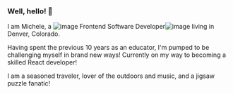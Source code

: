 ### Well, hello! 👋

I am Michele, a ![image](https://user-images.githubusercontent.com/86859884/146837356-d42eb554-4542-49ca-991f-2259e3859aa9.png)
Frontend Software Developer![image](https://user-images.githubusercontent.com/86859884/146837378-fc0074b0-df6f-4a71-9603-9cd167acad91.png)
 living in Denver, Colorado.

Having spent the previous 10 years as an educator, I'm pumped to be challenging myself in brand new ways!
Currently on my way to becoming a skilled React developer!

I am a seasoned traveler, lover of the outdoors and music, and a jigsaw puzzle fanatic!
<!--
**michelecomfort/michelecomfort** is a ✨ _special_ ✨ repository because its `README.md` (this file) appears on your GitHub profile.

Here are some ideas to get you started:

- 🔭 I’m currently working on ...
- 🌱 I’m currently learning ...
- 👯 I’m looking to collaborate on ...
- 🤔 I’m looking for help with ...
- 💬 Ask me about ...
- 📫 How to reach me: ...
- 😄 Pronouns: ...
- ⚡ Fun fact: ...
-->
